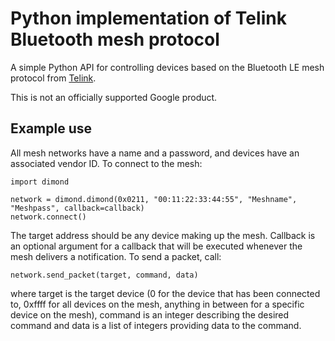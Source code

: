 Python implementation of Telink Bluetooth mesh protocol
=======================================================

A simple Python API for controlling devices based on the Bluetooth LE mesh protocol from [Telink](http://www.telink-semi.com).

This is not an officially supported Google product.

Example use
-----------

All mesh networks have a name and a password, and devices have an associated vendor ID. To connect to the mesh:

```
import dimond

network = dimond.dimond(0x0211, "00:11:22:33:44:55", "Meshname", "Meshpass", callback=callback)
network.connect()
```

The target address should be any device making up the mesh. Callback is an optional argument for a callback that will be executed whenever the mesh delivers a notification. To send a packet, call:

```
network.send_packet(target, command, data)
```

where target is the target device (0 for the device that has been connected to, 0xffff for all devices on the mesh, anything in between for a specific device on the mesh), command is an integer describing the desired command and data is a list of integers providing data to the command.
